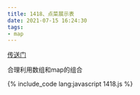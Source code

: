 ```yaml
---
title: 1418、点菜展示表
date: 2021-07-15 16:24:30
tags:
- map
---
```

[传送门](https://leetcode-cn.com/problems/display-table-of-food-orders-in-a-restaurant/)

合理利用数组和map的组合

{% include_code lang:javascript 1418.js %}